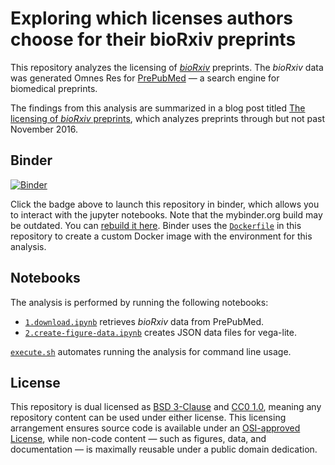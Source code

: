# Exploring which licenses authors choose for their bioRxiv preprints

This repository analyzes the licensing of [_bioRxiv_](http://biorxiv.org/ "The
Preprint Server for Biology") preprints. The _bioRxiv_ data was generated Omnes
Res for [PrePubMed](http://www.prepubmed.org/) — a search engine for biomedical
preprints.

The findings from this analysis are summarized in a blog post titled [The
licensing of _bioRxiv_ preprints](http://blog.dhimmel.com/biorxiv-licenses/
"Satoshi Village"), which analyzes preprints through but not past November 2016.

## Binder

[![Binder](http://mybinder.org/badge.svg)](http://mybinder.org:/repo/dhimmel/biorxiv-licenses)

Click the badge above to launch this repository in binder, which allows you to
interact with the jupyter notebooks. Note that the mybinder.org build may be
outdated. You can [rebuild it
here](http://mybinder.org/status/dhimmel/biorxiv-licenses). Binder uses the
[`Dockerfile`](Dockerfile) in this repository to create a custom Docker image
with the environment for this analysis.

## Notebooks

The analysis is performed by running the following notebooks:

+ [`1.download.ipynb`](1.download.ipynb) retrieves _bioRxiv_ data from PrePubMed.
+ [`2.create-figure-data.ipynb`](2.create-figure-data.ipynb) creates JSON data
files for vega-lite.

[`execute.sh`](execute.sh) automates running the analysis for command line
usage.

## License

This repository is dual licensed as [BSD 3-Clause](LICENSE-BSD.md) and [CC0
1.0](LICENSE-CC0.md), meaning any repository content can be used under either
license. This licensing arrangement ensures source code is available under an
[OSI-approved License](https://opensource.org/licenses/alphabetical), while
non-code content — such as figures, data, and documentation — is maximally
reusable under a public domain dedication.
